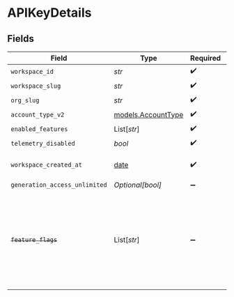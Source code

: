 # APIKeyDetails


## Fields

| Field                                                                                                                   | Type                                                                                                                    | Required                                                                                                                | Description                                                                                                             |
| ----------------------------------------------------------------------------------------------------------------------- | ----------------------------------------------------------------------------------------------------------------------- | ----------------------------------------------------------------------------------------------------------------------- | ----------------------------------------------------------------------------------------------------------------------- |
| `workspace_id`                                                                                                          | *str*                                                                                                                   | :heavy_check_mark:                                                                                                      | N/A                                                                                                                     |
| `workspace_slug`                                                                                                        | *str*                                                                                                                   | :heavy_check_mark:                                                                                                      | N/A                                                                                                                     |
| `org_slug`                                                                                                              | *str*                                                                                                                   | :heavy_check_mark:                                                                                                      | N/A                                                                                                                     |
| `account_type_v2`                                                                                                       | [models.AccountType](../models/accounttype.md)                                                                          | :heavy_check_mark:                                                                                                      | N/A                                                                                                                     |
| `enabled_features`                                                                                                      | List[*str*]                                                                                                             | :heavy_check_mark:                                                                                                      | N/A                                                                                                                     |
| `telemetry_disabled`                                                                                                    | *bool*                                                                                                                  | :heavy_check_mark:                                                                                                      | N/A                                                                                                                     |
| `workspace_created_at`                                                                                                  | [date](https://docs.python.org/3/library/datetime.html#date-objects)                                                    | :heavy_check_mark:                                                                                                      | Workspace creation timestamp.                                                                                           |
| `generation_access_unlimited`                                                                                           | *Optional[bool]*                                                                                                        | :heavy_minus_sign:                                                                                                      | N/A                                                                                                                     |
| ~~`feature_flags`~~                                                                                                     | List[*str*]                                                                                                             | :heavy_minus_sign:                                                                                                      | : warning: ** DEPRECATED **: This will be removed in a future release, please migrate away from it as soon as possible. |